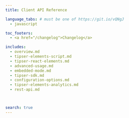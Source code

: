 ```yaml
---
title: Client API Reference

language_tabs: # must be one of https://git.io/vQNgJ
  - javascript

toc_footers:
  - <a href="/changelog">Changelog</a>

includes:
  - overview.md
  - tipser-elements-script.md
  - tipser-react-elements.md
  - advanced-usage.md
  - embedded-mode.md
  - tipser-sdk.md
  - configuration-options.md
  - tipser-elements-analytics.md
  - rest-api.md



search: true
---
```

